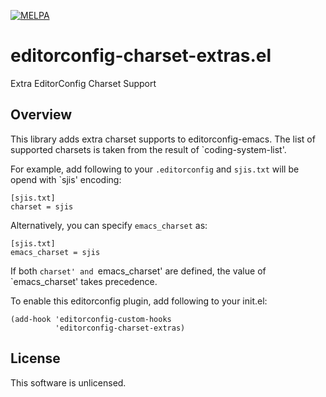 [![MELPA](https://melpa.org/packages/editorconfig-charset-extras-badge.svg)](https://melpa.org/#/editorconfig-charset-extras)
    

editorconfig-charset-extras.el
==============================

Extra EditorConfig Charset Support


Overview
--------


This library adds extra charset supports to editorconfig-emacs.
The list of supported charsets is taken from the result of
`coding-system-list'.

For example, add following to your `.editorconfig`
and `sjis.txt` will be opend with `sjis' encoding:

    [sjis.txt]
    charset = sjis

Alternatively, you can specify `emacs_charset` as:

    [sjis.txt]
    emacs_charset = sjis

If both `charset' and `emacs_charset' are defined, the value of
`emacs_charset' takes precedence.


To enable this editorconfig plugin, add following to your init.el:

    (add-hook 'editorconfig-custom-hooks
              'editorconfig-charset-extras)


License
-------

This software is unlicensed.
